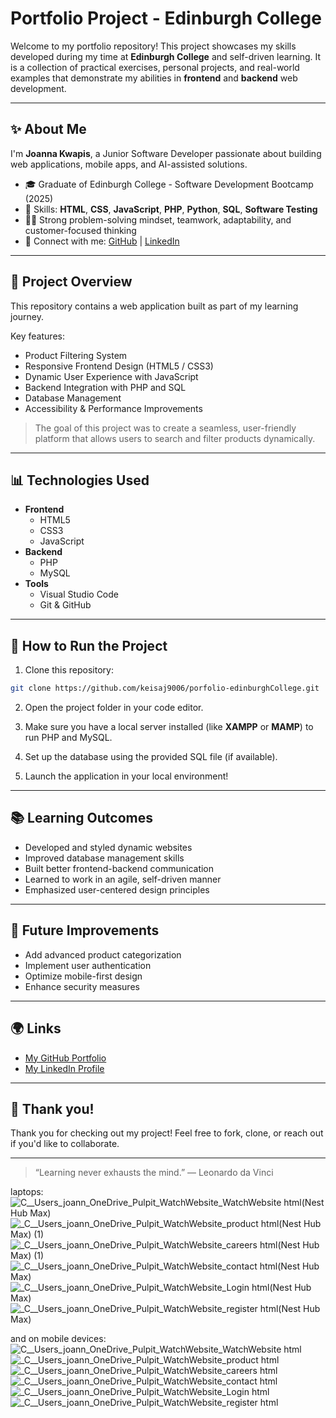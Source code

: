 # Portfolio Project - Edinburgh College

Welcome to my portfolio repository! This project showcases my skills developed during my time at **Edinburgh College** and self-driven learning. It is a collection of practical exercises, personal projects, and real-world examples that demonstrate my abilities in **frontend** and **backend** web development.

---

## ✨ About Me

I'm **Joanna Kwapis**, a Junior Software Developer passionate about building web applications, mobile apps, and AI-assisted solutions.

- 🎓 Graduate of Edinburgh College - Software Development Bootcamp (2025)
- 🔧 Skills: **HTML**, **CSS**, **JavaScript**, **PHP**, **Python**, **SQL**, **Software Testing**
- 👨‍💻 Strong problem-solving mindset, teamwork, adaptability, and customer-focused thinking
- 🔗 Connect with me: [GitHub](https://github.com/joannakwapis) | [LinkedIn](https://www.linkedin.com/in/joanna-kwapis)

---

## 🔹 Project Overview

This repository contains a web application built as part of my learning journey.

Key features:

- Product Filtering System
- Responsive Frontend Design (HTML5 / CSS3)
- Dynamic User Experience with JavaScript
- Backend Integration with PHP and SQL
- Database Management
- Accessibility & Performance Improvements

> The goal of this project was to create a seamless, user-friendly platform that allows users to search and filter products dynamically.

---

## 📊 Technologies Used

- **Frontend**
  - HTML5
  - CSS3
  - JavaScript
- **Backend**
  - PHP
  - MySQL
- **Tools**
  - Visual Studio Code
  - Git & GitHub

---

## 📖 How to Run the Project

1. Clone this repository:

```bash
git clone https://github.com/keisaj9006/porfolio-edinburghCollege.git
```

2. Open the project folder in your code editor.

3. Make sure you have a local server installed (like **XAMPP** or **MAMP**) to run PHP and MySQL.

4. Set up the database using the provided SQL file (if available).

5. Launch the application in your local environment!

---

## 📚 Learning Outcomes

- Developed and styled dynamic websites
- Improved database management skills
- Built better frontend-backend communication
- Learned to work in an agile, self-driven manner
- Emphasized user-centered design principles

---

## 📙 Future Improvements

- Add advanced product categorization
- Implement user authentication
- Optimize mobile-first design
- Enhance security measures

---

## 🌍 Links

- [My GitHub Portfolio](https://github.com/joannakwapis)
- [My LinkedIn Profile](https://www.linkedin.com/in/joanna-kwapis)

---

## 👋 Thank you!

Thank you for checking out my project! Feel free to fork, clone, or reach out if you'd like to collaborate.

---

> “Learning never exhausts the mind.” — Leonardo da Vinci


laptops:
![_C__Users_joann_OneDrive_Pulpit_WatchWebsite_WatchWebsite html_(Nest Hub Max)](https://github.com/keisaj9006/porfolio-edinburghCollege/assets/144917448/d00e56af-93ee-4782-8c28-afee503145b3)
![_C__Users_joann_OneDrive_Pulpit_WatchWebsite_product html(Nest Hub Max) (1)](https://github.com/keisaj9006/porfolio-edinburghCollege/assets/144917448/c3f31da2-1df5-4e72-b042-ca9a1153b652)
![_C__Users_joann_OneDrive_Pulpit_WatchWebsite_careers html(Nest Hub Max) (1)](https://github.com/keisaj9006/porfolio-edinburghCollege/assets/144917448/1d7612ed-e59f-4966-aa06-bb925d1ba3b8)
![_C__Users_joann_OneDrive_Pulpit_WatchWebsite_contact html(Nest Hub Max)](https://github.com/keisaj9006/porfolio-edinburghCollege/assets/144917448/6c5e08da-2a49-4266-876a-73092650e96f)
![_C__Users_joann_OneDrive_Pulpit_WatchWebsite_Login html(Nest Hub Max)](https://github.com/keisaj9006/porfolio-edinburghCollege/assets/144917448/cab701cc-4953-4c13-900a-1c4c84cdbb86)
![_C__Users_joann_OneDrive_Pulpit_WatchWebsite_register html(Nest Hub Max)](https://github.com/keisaj9006/porfolio-edinburghCollege/assets/144917448/263355a5-8894-4132-9a41-4625ac462ba9)

and on mobile devices:
![_C__Users_joann_OneDrive_Pulpit_WatchWebsite_WatchWebsite html_](https://github.com/keisaj9006/porfolio-edinburghCollege/assets/144917448/fcfc1916-7584-439c-83e4-d505a061e8d4)
![_C__Users_joann_OneDrive_Pulpit_WatchWebsite_product html](https://github.com/keisaj9006/porfolio-edinburghCollege/assets/144917448/f8279b01-164e-4a55-9bd6-9f0492425c60)
![_C__Users_joann_OneDrive_Pulpit_WatchWebsite_careers html](https://github.com/keisaj9006/porfolio-edinburghCollege/assets/144917448/1cba5ac6-37aa-49ae-b69d-607ee4a928a3)
![_C__Users_joann_OneDrive_Pulpit_WatchWebsite_contact html](https://github.com/keisaj9006/porfolio-edinburghCollege/assets/144917448/573295f5-8aec-446b-b195-c72dd1285552)
![_C__Users_joann_OneDrive_Pulpit_WatchWebsite_Login html](https://github.com/keisaj9006/porfolio-edinburghCollege/assets/144917448/d84f90d6-a0b2-4ac2-8f14-34eeaeb93047)
![_C__Users_joann_OneDrive_Pulpit_WatchWebsite_register html](https://github.com/keisaj9006/porfolio-edinburghCollege/assets/144917448/0620ccd9-f848-4ecc-addc-67ea16265679)

